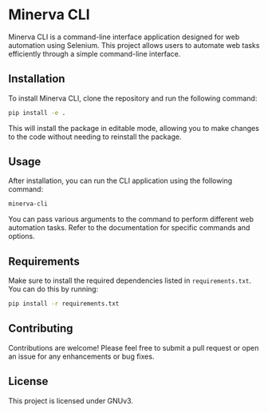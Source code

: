 # Minerva CLI

Minerva CLI is a command-line interface application designed for web automation using Selenium. This project allows users to automate web tasks efficiently through a simple command-line interface.

## Installation

To install Minerva CLI, clone the repository and run the following command:

```bash
pip install -e .
```

This will install the package in editable mode, allowing you to make changes to the code without needing to reinstall the package.

## Usage

After installation, you can run the CLI application using the following command:

```bash
minerva-cli
```

You can pass various arguments to the command to perform different web automation tasks. Refer to the documentation for specific commands and options.

## Requirements

Make sure to install the required dependencies listed in `requirements.txt`. You can do this by running:

```bash
pip install -r requirements.txt
```

## Contributing

Contributions are welcome! Please feel free to submit a pull request or open an issue for any enhancements or bug fixes.

## License

This project is licensed under GNUv3.